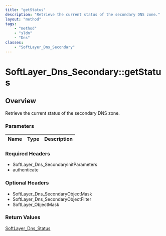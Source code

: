 ```yaml
---
title: "getStatus"
description: "Retrieve the current status of the secondary DNS zone."
layout: "method"
tags:
    - "method"
    - "sldn"
    - "Dns"
classes:
    - "SoftLayer_Dns_Secondary"
---
```

# SoftLayer_Dns_Secondary::getStatus
## Overview 
Retrieve the current status of the secondary DNS zone.

### Parameters 
|Name | Type | Description |
| --- | --- | --- |


### Required Headers
* SoftLayer_Dns_SecondaryInitParameters
* authenticate

### Optional Headers
* SoftLayer_Dns_SecondaryObjectMask
* SoftLayer_Dns_SecondaryObjectFilter
* SoftLayer_ObjectMask

### Return Values
<a href='/reference/datatypes/SoftLayer_Dns_Status'>SoftLayer_Dns_Status </a>
